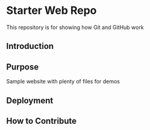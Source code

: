 # Starter Web Repo

This repository is for showing how Git and GitHub work

## Introduction

## Purpose
Sample website with plenty of files for demos

## Deployment

## How to Contribute

